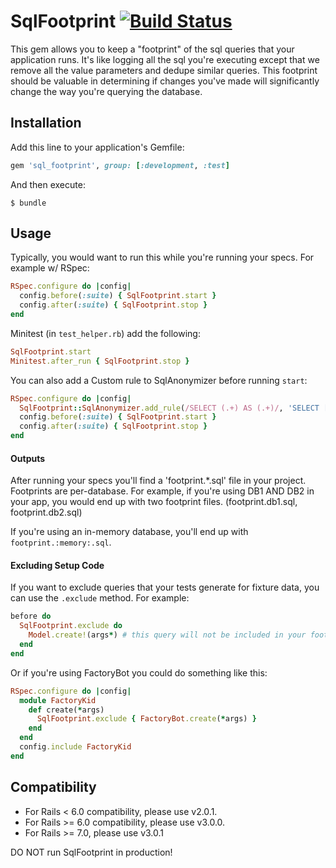 # SqlFootprint [![Build Status](https://travis-ci.org/covermymeds/sql_footprint.svg?branch=master)](https://travis-ci.org/covermymeds/sql_footprint)

This gem allows you to keep a "footprint" of the sql queries that your application runs.
It's like logging all the sql you're executing except that we remove all the value parameters
and dedupe similar queries. This footprint should be valuable in determining if changes you've
made will significantly change the way you're querying the database.

## Installation

Add this line to your application's Gemfile:

```ruby
gem 'sql_footprint', group: [:development, :test]
```

And then execute:

    $ bundle

## Usage

Typically, you would want to run this while you're running your specs.
For example w/ RSpec:
```ruby
RSpec.configure do |config|
  config.before(:suite) { SqlFootprint.start }
  config.after(:suite) { SqlFootprint.stop }
end
```

Minitest (in `test_helper.rb`) add the following:
```ruby
SqlFootprint.start
Minitest.after_run { SqlFootprint.stop }
```

You can also add a Custom rule to SqlAnonymizer before running `start`:
```ruby
RSpec.configure do |config|
  SqlFootprint::SqlAnonymizer.add_rule(/SELECT (.+) AS (.+)/, 'SELECT [redacted] AS [redacted]')
  config.before(:suite) { SqlFootprint.start }
  config.after(:suite) { SqlFootprint.stop }
end
```

#### Outputs
After running your specs you'll find a 'footprint.*.sql' file in your project.
Footprints are per-database. For example, if you're using DB1 AND DB2 in your app, you would end up with two footprint files. (footprint.db1.sql, footprint.db2.sql)

If you're using an in-memory database, you'll end up with `footprint.:memory:.sql`.

#### Excluding Setup Code

If you want to exclude queries that your tests generate for fixture data, you can use the ```.exclude``` method.  For example:
```ruby
before do
  SqlFootprint.exclude do
    Model.create!(args*) # this query will not be included in your footprint
  end
end
```

Or if you're using FactoryBot you could do something like this:
```ruby
RSpec.configure do |config|
  module FactoryKid
    def create(*args)
      SqlFootprint.exclude { FactoryBot.create(*args) }
    end
  end
  config.include FactoryKid
end
```

## Compatibility
- For Rails < 6.0 compatibility, please use v2.0.1.
- For Rails >= 6.0 compatibility, please use v3.0.0.
- For Rails >= 7.0, please use v3.0.1

DO NOT run SqlFootprint in production!
